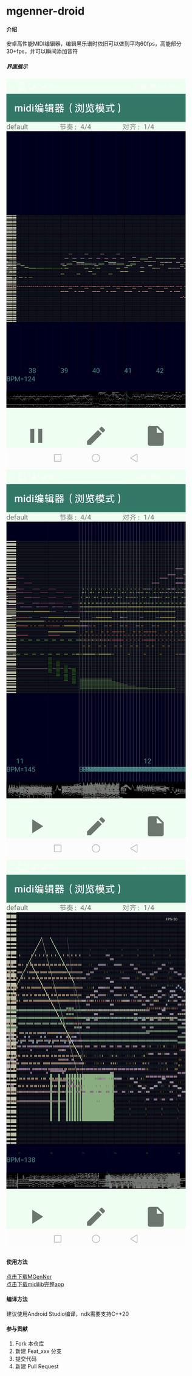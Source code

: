 # mgenner-droid

#### 介绍
安卓高性能MIDI编辑器，编辑黑乐谱时依旧可以做到平均60fps，高能部分30+fps，并可以瞬间添加音符  

##### 界面展示
![img](screenshot/Screenshot_20210926_115812_com.sinriv.midilib.jpg)  
![img](screenshot/Screenshot_20210926_123851_com.sinriv.midilib.jpg)  
![img](screenshot/Screenshot_20210926_205158_com.sinriv.mgenner.jpg)  

#### 使用方法
[点击下载MGenNer](app/release/app-release.apk)  
[点击下载midilib完整app](https://midi.sinriv.com/app/)  

#### 编译方法

建议使用Android Studio编译，ndk需要支持C++20  


#### 参与贡献

1.  Fork 本仓库
2.  新建 Feat_xxx 分支
3.  提交代码
4.  新建 Pull Request

